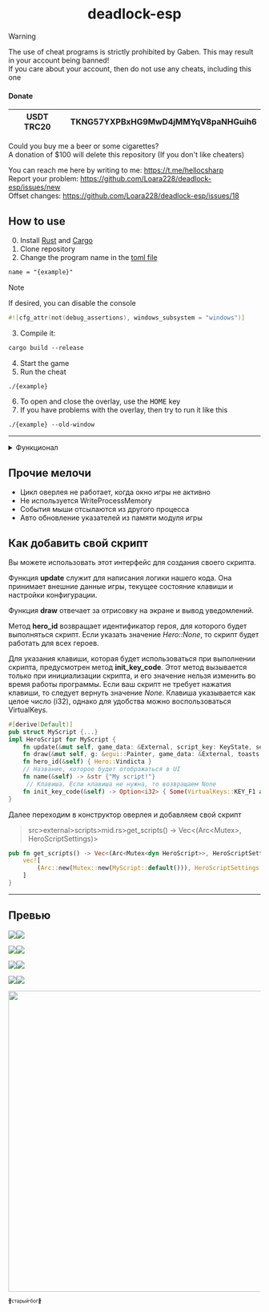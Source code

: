 
<h1 align="center">
      deadlock-esp
</h1>

> [!WARNING]
> The use of cheat programs is strictly prohibited by Gaben. This may result in your account being banned!<br>
> If you care about your account, then do not use any cheats, including this one


#### Donate

| USDT TRC20 | TKNG57YXPBxHG9MwD4jMMYqV8paNHGuih6 |
|------------|------------------------------------|

Could you buy me a beer or some cigarettes?<br>A donation of $100 will delete this repository (If you don't like cheaters)

You can reach me here by writing to me: https://t.me/hellocsharp<br>
Report your problem: https://github.com/Loara228/deadlock-esp/issues/new<br>
Offset changes: https://github.com/Loara228/deadlock-esp/issues/18

## How to use

0. Install [Rust](https://www.rust-lang.org/ru/learn/get-started) and [Cargo](https://doc.rust-lang.org/cargo/getting-started/installation.html)
1. Clone repository
1. Change the program name in the [toml file](https://github.com/Loara228/deadlock-esp/blob/master/Cargo.toml)

```txt 
name = "{example}"
```

> [!NOTE]
> If desired, you can disable the console

```rs
#![cfg_attr(not(debug_assertions), windows_subsystem = "windows")]
```

3. Compile it:

```txt
cargo build --release
```

4. Start the game
5. Run the cheat

```txt
./{example}
```

6. To open and close the overlay, use the <kbd>HOME</kbd> key
7. If you have problems with the overlay, then try to run it like this

```txt
./{example} --old-window
```

<hr>

<details>
<summary>Функционал</summary>

+ Аимбот
   - Цели
      - Игроки
         - Голова / Шея / Грудь / Таз
      - Души, крипы
      - Выбор приоритета
   - Учитывает скорость цели
   - Контроль отдачи (RCS)
   - Настраиваемый FOV
      - Дистанция
      - Цвет
   - Настрока для максимальной дистанции
+ Радар
   - Маштаб
   - Цвета
   - Размер, позиция
   - Направления игроков
   - Иконки игрока
+ ESP игроков
   - Боксы (прямоугольник игрока)
      - Тип обводки
         - Обычный
         - Закругленный
         - Углы
      - Обводка
      - Тень обводки
      - Настройка цветов и тени обводки
   - Голова
   - Шкала здоровья игрока (healthbar)
      - Иконки
      - Настройки цвета
      - Динамеческое изменение ширины
   - Надписи
      - Отображание:
         - Здоровье
         - Название героя
         - Дистанция в метрах
      - Расположение
      - Контрастность
      - Размер шрифта
+ Offscreen
   - Здоровье
   - Дистанция
   - Иконка
+ Файл конфигурации
   - Сохранение / Загрузка
+ Список наблюдателей
   - Показывает кто за вами смотрит
   - Показывает кто еще смотрит с вами
+ Локализация
   - Русский
   - Китайский
   - Английский (Hamburger edition)
+ Скрипты
   - Shiv - Скрипт для ульты. (Работает только с квикастами). Отображает низкий порог здоровья и приминяет ульт. (работает криво)
   - Active Reload - Скрипт для прожатия перезарядки в нужный момент, работает когда есть предмет "Активная перезарядка"
   - Переключение приоритета entity - При нажатии на <kbd>F5</kbd> меняет приоритет для наведения. Крипы / Души
   - RadarToggle - При зажатии клавиши <kbd>ALT</kbd>, на радаре отображаются иконки героев (как в доте)
   - Movement - При зажатии клавиши <kbd>CTRL</kbd>, с небольшим ускорением, герой прыгает в подкате, чтобы сохранить скорость. <kbd>G</kbd> - Dash

</details>

## Прочие мелочи
   - Цикл оверлея не работает, когда окно игры не активно
   - Не используется WriteProcessMemory
   - События мыши отсылаются из другого процесса
   - Авто обновление указателей из памяти модуля игры

## Как добавить свой скрипт

Вы можете использовать этот интерфейс для создания своего скрипта. 

Функция **update** служит для написания логики нашего кода. Она принимает внешние данные игры, текущее состояние клавиши и настройки конфигурации. 

Функция **draw** отвечает за отрисовку на экране и вывод уведомлений. 

Метод **hero_id** возвращает идентификатор героя, для которого будет выполняться скрипт. Если указать значение _Hero::None_, то скрипт будет работать для всех героев. 

Для указания клавиши, которая будет использоваться при выполнении скрипта, предусмотрен метод **init_key_code**. Этот метод вызывается только при инициализации скрипта, и его значение нельзя изменить во время работы программы. Если ваш скрипт не требует нажатия клавиши, то следует вернуть значение _None_. Клавиша указывается как целое число (i32), однако для удобства можно воспользоваться VirtualKeys.<br>

```rs
#[derive(Default)]
pub struct MyScript {...}
impl HeroScript for MyScript {
    fn update(&mut self, game_data: &External, script_key: KeyState, settings: &mut Settings) {...}
    fn draw(&mut self, g: &egui::Painter, game_data: &External, toasts: &mut Toasts) {...}
    fn hero_id(&self) { Hero::Vindicta }
    // Название, которое будет отображаться в UI
    fn name(&self) -> &str {"My script!"}
     // Клавиша. Если клавиша не нужна, то возвращаем None
    fn init_key_code(&self) -> Option<i32> { Some(VirtualKeys::KEY_F1 as i32) }
}
```

Далее переходим в конструктор оверлея и добавляем свой скрипт

> src>external>scripts>mid.rs>get_scripts() -> Vec<(Arc<Mutex<dyn HeroScript>>, HeroScriptSettings)>

```rs
pub fn get_scripts() -> Vec<(Arc<Mutex<dyn HeroScript>>, HeroScriptSettings)> {
    vec![
        (Arc::new(Mutex::new(MyScript::default())), HeroScriptSettings::default())
    ]
}
```

<hr>

<!-- ## Offsets

<div align="left">
<b>
      <a href="https://github.com/Loara228/deadlock-esp/blob/master/offsets/client_dll.cs">cs💜</a> | 
      <a href="https://github.com/Loara228/deadlock-esp/blob/master/offsets/client_dll.hpp">cpp💀</a> | 
      <a href="https://github.com/Loara228/deadlock-esp/blob/master/offsets/client_dll.rs">rs🦀</a>
      (больше не обновляю)
</b>
</div>

Актуальные смещения, которые используются в проекте - [тык](https://github.com/Loara228/deadlock-esp/blob/master/src/external/offsets/mod.rs) -->

## Превью

![](images/3.png)![](preview)

![](images/ui.png)![](preview)

![](images/6.png)![](preview)

![](images/5.png)![](preview)

<div align = "center">
<img src="https://github.com/user-attachments/assets/5aa2dd1b-b106-4831-9c70-df3a672da18b" height=" 600"/>
</div>

<a href="https://www.youtube.com/watch?v=3nJs6GPmEZs"><sub><sub>💪старый бог💪</sup></sub></a>

